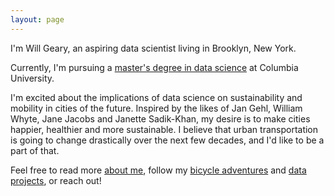 ```yaml
---
layout: page
---
```


I'm Will Geary, an aspiring data scientist living in Brooklyn, New York.

Currently, I'm pursuing a [master's degree in data science](http://datascience.columbia.edu/master-of-science-in-data-science) at Columbia University.

I'm excited about the implications of data science on sustainability and mobility in cities of the future. Inspired by the likes of Jan Gehl, William Whyte, Jane Jacobs and Janette Sadik-Khan, my desire is to make cities happier, healthier and more sustainable. I believe that urban transportation is going to change drastically over the next few decades, and I'd like to be a part of that.

Feel free to read more [about me](about), follow my [bicycle adventures](/bikes) and [data projects](data), or reach out!